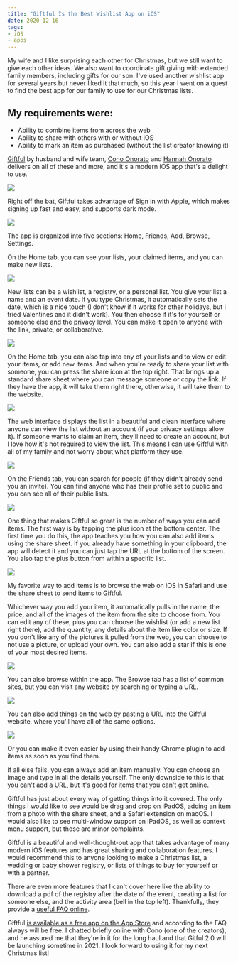 ```yaml
---
title: "Giftful Is the Best Wishlist App on iOS"
date: 2020-12-16
tags:
- iOS
- apps
---
```


My wife and I like surprising each other for Christmas, but we still want to give each other ideas. We also want to coordinate gift giving with extended family members, including gifts for our son. I've used another wishlist app for several years but never liked it that much, so this year I went on a quest to find the best app for our family to use for our Christmas lists.

## My requirements were:

- Ability to combine items from across the web
- Ability to share with others with or without iOS
- Ability to mark an item as purchased (without the list creator knowing it)

[Giftful](https://giftful.com/) by husband and wife team, [Cono Onorato](https://www.instagram.com/cono87/) and [ Hannah Onorato](https://www.instagram.com/hannahjoyonorato/) delivers on all of these and more, and it's a modern iOS app that's a delight to use.

![](./giftful-01-login.png)

Right off the bat, Giftful takes advantage of Sign in with Apple, which makes signing up fast and easy, and supports dark mode.

![](./giftful-02-sections.png)

The app is organized into five sections: Home, Friends, Add, Browse, Settings.

On the Home tab, you can see your lists, your claimed items, and you can make new lists.

![](./giftful-03-new-list.png)

New lists can be a wishlist, a registry, or a personal list. You give your list a name and an event date. If you type Christmas, it automatically sets the date, which is a nice touch (I don't know if it works for other holidays, but I tried Valentines and it didn't work). You then choose if it's for yourself or someone else and the privacy level. You can make it open to anyone with the link, private, or collaborative.

![](./giftful-04-list.png)

On the Home tab, you can also tap into any of your lists and to view or edit your items, or add new items. And when you're ready to share your list with someone, you can press the share icon at the top right. That brings up a standard share sheet where you can message someone or copy the link. If they have the app, it will take them right there, otherwise, it will take them to the website.

![](./giftful-05-web-not-logged-in.png)

The web interface displays the list in a beautiful and clean interface where anyone can view the list without an account (if your privacy settings allow it). If someone wants to claim an item, they'll need to create an account, but I love how it's not required to view the list. This means I can use Giftful with all of my family and not worry about what platform they use.

![](./giftful-06-add-friend.png)

On the Friends tab, you can search for people (if they didn't already send you an invite). You can find anyone who has their profile set to public and you can see all of their public lists.

![](./giftful-07-add-paste.png)

One thing that makes Giftful so great is the number of ways you can add items. The first way is by tapping the plus icon at the bottom center. The first time you do this, the app teaches you how you can also add items using the share sheet. If you already have something in your clipboard, the app will detect it and you can just tap the URL at the bottom of the screen. You also tap the plus button from within a specific list.

![](./giftful-08-share-sheet.png)

My favorite way to add items is to browse the web on iOS in Safari and use the share sheet to send items to Giftful.

Whichever way you add your item, it automatically pulls in the name, the price, and all of the images of the item from the site to choose from. You can edit any of these, plus you can choose the wishlist (or add a new list right there), add the quantity, any details about the item like color or size. If you don't like any of the pictures it pulled from the web, you can choose to not use a picture, or upload your own. You can also add a star if this is one of your most desired items.

![](./giftful-09-search.png)

You can also browse within the app. The Browse tab has a list of common sites, but you can visit any website by searching or typing a URL.


![](./giftful-10-web.png)

You can also add things on the web by pasting a URL into the Giftful website, where you'll have all of the same options.

![](./giftful-11-web-plugin.png)

Or you can make it even easier by using their handy Chrome plugin to add items as soon as you find them.

If all else fails, you can always add an item manually. You can choose an image and type in all the details yourself. The only downside to this is that you can't add a URL, but it's good for items that you can't get online.

Giftful has just about every way of getting things into it covered. The only things I would like to see would be drag and drop on iPadOS, adding an item from a photo with the share sheet, and a Safari extension on macOS. I would also like to see multi-window support on iPadOS, as well as context menu support, but those are minor complaints.

Giftful is a beautiful and well-thought-out app that takes advantage of many modern iOS features and has great sharing and collaboration features. I would recommend this to anyone looking to make a Christmas list, a wedding or baby shower registry, or lists of things to buy for yourself or with a partner.

There are even more features that I can't cover here like the ability to download a pdf of the registry after the date of the event, creating a list for someone else, and the activity area (bell in the top left). Thankfully, they provide a [useful FAQ online](https://giftful.com/faqs).

Giftful [is available as a free app on the App Store](https://apps.apple.com/us/app/giftful/id1450175505) and according to the FAQ, always will be free. I chatted briefly online with Cono (one of the creators), and he assured me that they're in it for the long haul and that Gitful 2.0 will be launching sometime in 2021. I look forward to using it for my next Christmas list!

